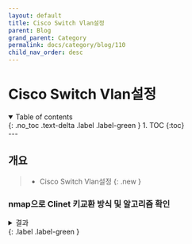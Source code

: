 ```yaml
---
layout: default
title: Cisco Switch Vlan설정
parent: Blog
grand_parent: Category
permalink: docs/category/blog/110
child_nav_order: desc
---
```

# Cisco Switch Vlan설정
<details open markdown="block">
  <summary>
    Table of contents
  </summary>
  {: .no_toc .text-delta .label .label-green }
1. TOC
{:toc}
</details>
---

## 개요

> - Cisco Switch Vlan설정
{: .new }

### nmap으로 Clinet 키교환 방식 및 알고리즘 확인

<details markdown="block">
  <summary>
    결과
  </summary>
  {: .text-delta }
  
```bash
# External Network
switch# configure terminal
switch(config)# vlan 2
switch(config-vlan)# name Vlan2
switch(config-vlan)# exit
switch(config)# interface Vlan2
switch(config-if)# ip address 10.1.1.1 255.255.255.0
switch(config-if)# exit
switch(config)# interface range GigabitEthernet1/0/1 - 24
switch(config-if-range)# switchport mode access
switch(config-if-range)# switchport access vlan 2
switch(config-if-range)# exit

# Internal Network
switch(config)# vlan 100
switch(config-vlan)# name Vlan100
switch(config-vlan)# exit
switch(config)# interface Vlan100
switch(config-if)# ip address 192.168.1.1 255.255.255.0
switch(config-if)# exit
switch(config)# interface range GigabitEthernet1/0/25 - 48
switch(config-if-range)# switchport mode access
switch(config-if-range)# switchport access vlan 100
switch(config-if-range)# exit
switch(config)# end
switch# write memory
```
</details>
{: .label .label-green }

